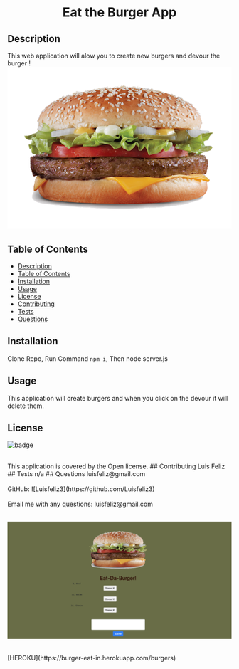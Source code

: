 
<h1 align="center">Eat the Burger App
  
## Description
 This web application will alow you to create new burgers and devour the burger !
 ![README](./public/assets/images/burger.png)
## Table of Contents
- [Description](#description)
- [Table of Contents](#table-of-contents)
- [Installation](#installation)
- [Usage](#usage)
- [License](#license)
- [Contributing](#contributing)
- [Tests](#tests)
- [Questions](#questions)
## Installation
 Clone Repo, Run Command `npm i`, Then node server.js
## Usage
 This application will create burgers and when you click on the devour it will delete them.
## License
![badge](https://img.shields.io/badge/license-Open-brightgreen)
  
<br/>
This application is covered by the Open license. 
## Contributing
 Luis Feliz 
## Tests
 n/a
## Questions
 luisfeliz@gmail.com<br />
<br />
 GitHub: ![Luisfeliz3](https://github.com/Luisfeliz3)<br />
<br />
 Email me with any questions: luisfeliz@gmail.com<br /><br />


![ScreenShot](./public/assets/images/img1.png)


<br />
[HEROKU](https://burger-eat-in.herokuapp.com/burgers)<br />
<br />

